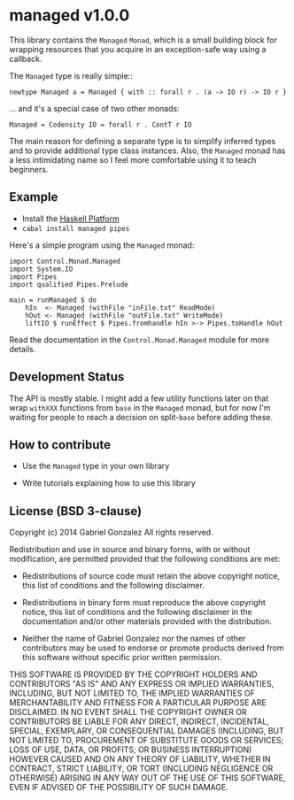 # managed v1.0.0

This library contains the `Managed` `Monad`, which is a small building block
for wrapping resources that you acquire in an exception-safe way using a
callback.

The `Managed` type is really simple::

    newtype Managed a = Managed { with :: forall r . (a -> IO r) -> IO r }

... and it's a special case of two other monads:

    Managed = Codensity IO = forall r . ContT r IO

The main reason for defining a separate type is to simplify inferred types and
to provide additional type class instances.  Also, the `Managed` monad has a
less intimidating name so I feel more comfortable using it to teach beginners.

## Example

* Install the [Haskell Platform](http://www.haskell.org/platform/)
* `cabal install managed pipes`

Here's a simple program using the `Managed` monad:

    import Control.Monad.Managed
    import System.IO
    import Pipes
    import qualified Pipes.Prelude

    main = runManaged $ do
        hIn  <- Managed (withFile "inFile.txt" ReadMode)
        hOut <- Managed (withFile "outFile.txt" WriteMode)
        liftIO $ runEffect $ Pipes.fromhandle hIn >-> Pipes.toHandle hOut

Read the documentation in the `Control.Monad.Managed` module for more details.

## Development Status

The API is mostly stable.  I might add a few utility functions later on that
wrap `withXXX` functions from `base` in the `Managed` monad, but for now I'm
waiting for people to reach a decision on split-`base` before adding these.

## How to contribute

* Use the `Managed` type in your own library

* Write tutorials explaining how to use this library

## License (BSD 3-clause)

Copyright (c) 2014 Gabriel Gonzalez
All rights reserved.

Redistribution and use in source and binary forms, with or without modification,
are permitted provided that the following conditions are met:

* Redistributions of source code must retain the above copyright notice, this
  list of conditions and the following disclaimer.

* Redistributions in binary form must reproduce the above copyright notice, this
  list of conditions and the following disclaimer in the documentation and/or
  other materials provided with the distribution.

* Neither the name of Gabriel Gonzalez nor the names of other contributors may
  be used to endorse or promote products derived from this software without
  specific prior written permission.

THIS SOFTWARE IS PROVIDED BY THE COPYRIGHT HOLDERS AND CONTRIBUTORS "AS IS" AND
ANY EXPRESS OR IMPLIED WARRANTIES, INCLUDING, BUT NOT LIMITED TO, THE IMPLIED
WARRANTIES OF MERCHANTABILITY AND FITNESS FOR A PARTICULAR PURPOSE ARE
DISCLAIMED. IN NO EVENT SHALL THE COPYRIGHT OWNER OR CONTRIBUTORS BE LIABLE FOR
ANY DIRECT, INDIRECT, INCIDENTAL, SPECIAL, EXEMPLARY, OR CONSEQUENTIAL DAMAGES
(INCLUDING, BUT NOT LIMITED TO, PROCUREMENT OF SUBSTITUTE GOODS OR SERVICES;
LOSS OF USE, DATA, OR PROFITS; OR BUSINESS INTERRUPTION) HOWEVER CAUSED AND ON
ANY THEORY OF LIABILITY, WHETHER IN CONTRACT, STRICT LIABILITY, OR TORT
(INCLUDING NEGLIGENCE OR OTHERWISE) ARISING IN ANY WAY OUT OF THE USE OF THIS
SOFTWARE, EVEN IF ADVISED OF THE POSSIBILITY OF SUCH DAMAGE.
